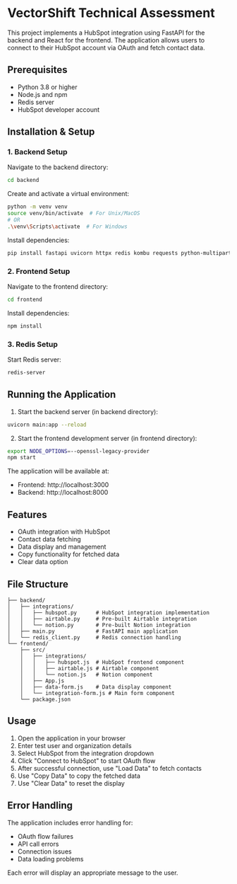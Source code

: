 # VectorShift Technical Assessment

This project implements a HubSpot integration using FastAPI for the backend and React for the frontend. The application allows users to connect to their HubSpot account via OAuth and fetch contact data.

## Prerequisites

- Python 3.8 or higher
- Node.js and npm
- Redis server
- HubSpot developer account

## Installation & Setup

### 1. Backend Setup

Navigate to the backend directory:

```bash
cd backend
```

Create and activate a virtual environment:

```bash
python -m venv venv
source venv/bin/activate  # For Unix/MacOS
# OR
.\venv\Scripts\activate  # For Windows
```

Install dependencies:

```bash
pip install fastapi uvicorn httpx redis kombu requests python-multipart
```

### 2. Frontend Setup

Navigate to the frontend directory:

```bash
cd frontend
```

Install dependencies:

```bash
npm install
```

### 3. Redis Setup

Start Redis server:

```bash
redis-server
```

## Running the Application

1. Start the backend server (in backend directory):

```bash
uvicorn main:app --reload
```

2. Start the frontend development server (in frontend directory):

```bash
export NODE_OPTIONS=--openssl-legacy-provider
npm start
```

The application will be available at:

- Frontend: http://localhost:3000
- Backend: http://localhost:8000

## Features

- OAuth integration with HubSpot
- Contact data fetching
- Data display and management
- Copy functionality for fetched data
- Clear data option

## File Structure

```
├── backend/
│   ├── integrations/
│   │   ├── hubspot.py      # HubSpot integration implementation
│   │   ├── airtable.py     # Pre-built Airtable integration
│   │   └── notion.py       # Pre-built Notion integration
│   ├── main.py             # FastAPI main application
│   └── redis_client.py     # Redis connection handling
└── frontend/
    ├── src/
    │   ├── integrations/
    │   │   ├── hubspot.js  # HubSpot frontend component
    │   │   ├── airtable.js # Airtable component
    │   │   └── notion.js   # Notion component
    │   ├── App.js
    │   ├── data-form.js    # Data display component
    │   └── integration-form.js # Main form component
    └── package.json
```

## Usage

1. Open the application in your browser
2. Enter test user and organization details
3. Select HubSpot from the integration dropdown
4. Click "Connect to HubSpot" to start OAuth flow
5. After successful connection, use "Load Data" to fetch contacts
6. Use "Copy Data" to copy the fetched data
7. Use "Clear Data" to reset the display

## Error Handling

The application includes error handling for:

- OAuth flow failures
- API call errors
- Connection issues
- Data loading problems

Each error will display an appropriate message to the user.
